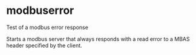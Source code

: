 # modbuserror
Test of a modbus error response

Starts a modbus server that always responds with a read error to a MBAS header specified by the client.
